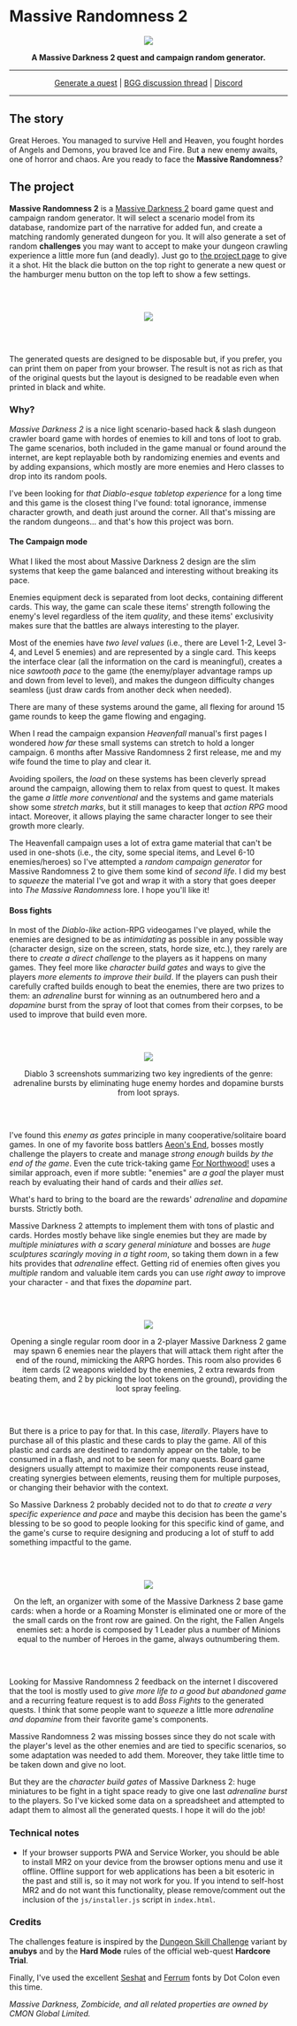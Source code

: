 # Massive Randomness 2

<div align="center"><p><img src="markdown/logo-outline.png"></p></div><div align="center" style="font-weight:bold">A Massive Darkness 2 quest and campaign random generator.</div>

---

<div align="center"><a href="https://www.kesiev.com/massive-randomness-2/">Generate a quest</a> | <a href="https://boardgamegeek.com/thread/3242331/massive-randomness-2-very-beta-one-shot-quest-rand">BGG discussion thread</a> | <a href="https://discord.gg/TeAWvnuGku">Discord</a></div>

---

## The story

Great Heroes. You managed to survive Hell and Heaven, you fought hordes of Angels and Demons, you braved Ice and Fire. But a new enemy awaits, one of horror and chaos. Are you ready to face the **Massive Randomness**?

## The project

**Massive Randomness 2** is a [Massive Darkness 2](https://boardgamegeek.com/boardgame/315610/massive-darkness-2-hellscape) board game quest and campaign random generator. It will select a scenario model from its database, randomize part of the narrative for added fun, and create a matching randomly generated dungeon for you. It will also generate a set of random **challenges** you may want to accept to make your dungeon crawling experience a little more fun (and deadly). Just go to [the project page](https://www.kesiev.com/massive-randomness-2/) to give it a shot. Hit the black die button on the top right to generate a new quest or the hamburger menu button on the top left to show a few settings.

<div align="center" style="margin:60px 0">
    <p><img src="markdown/print.png"></p>
</div>

The generated quests are designed to be disposable but, if you prefer, you can print them on paper from your browser. The result is not as rich as that of the original quests but the layout is designed to be readable even when printed in black and white.

### Why?

_Massive Darkness 2_ is a nice light scenario-based hack & slash dungeon crawler board game with hordes of enemies to kill and tons of loot to grab. The game scenarios, both included in the game manual or found around the internet, are kept replayable both by randomizing enemies and events and by adding expansions, which mostly are more enemies and Hero classes to drop into its random pools.

I've been looking for _that Diablo-esque tabletop experience_ for a long time and this game is the closest thing I've found: total ignorance, immense character growth, and death just around the corner. All that's missing are the random dungeons... and that's how this project was born.

#### The Campaign mode

What I liked the most about Massive Darkness 2 design are the slim systems that keep the game balanced and interesting without breaking its pace.

Enemies equipment deck is separated from loot decks, containing different cards. This way, the game can scale these items' strength following the enemy's level regardless of the item _quality_, and these items' exclusivity makes sure that the battles are always interesting to the player.

Most of the enemies have _two level values_ (i.e., there are Level 1-2, Level 3-4, and Level 5 enemies) and are represented by a single card. This keeps the interface clear (all the information on the card is meaningful), creates a nice _sawtooth pace_ to the game (the enemy/player advantage ramps up and down from level to level), and makes the dungeon difficulty changes seamless (just draw cards from another deck when needed).

There are many of these systems around the game, all flexing for around 15 game rounds to keep the game flowing and engaging.

When I read the campaign expansion _Heavenfall_ manual's first pages I wondered _how far_ these small systems can stretch to hold a longer campaign. 6 months after Massive Randomness 2 first release, me and my wife found the time to play and clear it.

Avoiding spoilers, the _load_ on these systems has been cleverly spread around the campaign, allowing them to relax from quest to quest. It makes the game _a little more conventional_ and the systems and game materials show some _stretch marks_, but it still manages to keep that _action RPG_ mood intact. Moreover, it allows playing the same character longer to see their growth more clearly.

The Heavenfall campaign uses a lot of extra game material that can't be used in one-shots (i.e., the city, some special items, and Level 6-10 enemies/heroes) so I've attempted a _random campaign generator_ for Massive Randomness 2 to give them some kind of _second life_. I did my best to _squeeze_ the material I've got and wrap it with a story that goes deeper into _The Massive Randomness_ lore. I hope you'll like it!

#### Boss fights

In most of the _Diablo-like_ action-RPG videogames I've played, while the enemies are designed to be as _intimidating_ as possible in any possible way (character design, size on the screen, stats, horde size, etc.), they rarely are there to _create a direct challenge_ to the players as it happens on many games. They feel more like _character build gates_ and ways to give the players _more elements to improve their build_. If the players can push their carefully crafted builds enough to beat the enemies, there are two prizes to them: an _adrenaline_ burst for winning as an outnumbered hero and a _dopamine_ burst from the spray of loot that comes from their corpses, to be used to improve that build even more.

<div align="center" style="margin:60px 0">
    <p><img src="markdown/d3.png"></p>
    <p>Diablo 3 screenshots summarizing two key ingredients of the genre: adrenaline bursts by eliminating huge enemy hordes and dopamine bursts from loot sprays.</p>
</div>

I've found this _enemy as gates_ principle in many cooperative/solitaire board games. In one of my favorite boss battlers [Aeon's End](https://boardgamegeek.com/boardgame/191189/aeons-end), bosses mostly challenge the players to create and manage _strong enough_ builds _by the end of the game_. Even the cute trick-taking game [For Northwood!](https://boardgamegeek.com/boardgame/334590/for-northwood-a-solo-trick-taking-game) uses a similar approach, even if more subtle: "enemies" are _a goal_ the player must reach by evaluating their hand of cards and their _allies set_.

What's hard to bring to the board are the rewards' _adrenaline_ and _dopamine_ bursts. Strictly both.

Massive Darkness 2 attempts to implement them with tons of plastic and cards. Hordes mostly behave like single enemies but they are made by _multiple miniatures with a scary general miniature_ and bosses are _huge sculptures scaringly moving in a tight room_, so taking them down in a few hits provides that _adrenaline_ effect. Getting rid of enemies often gives you _multiple_ random and valuable item cards you can use _right away_ to improve your character - and that fixes the _dopamine_ part.

<div align="center" style="margin:60px 0">
    <p><img src="markdown/md2-room.png"></p>
    <p>Opening a single regular room door in a 2-player Massive Darkness 2 game may spawn 6 enemies near the players that will attack them right after the end of the round, mimicking the ARPG hordes. This room also provides 6 item cards (2 weapons wielded by the enemies, 2 extra rewards from beating them, and 2 by picking the loot tokens on the ground), providing the loot spray feeling.</p>
</div>

But there is a price to pay for that. In this case, _literally_. Players have to purchase all of this plastic and these cards to play the game. All of this plastic and cards are destined to randomly appear on the table, to be consumed in a flash, and not to be seen for many quests. Board game designers usually attempt to maximize their components reuse instead, creating synergies between elements, reusing them for multiple purposes, or changing their behavior with the context.

So Massive Darkness 2 probably decided not to do that _to create a very specific experience and pace_ and maybe this decision has been the game's blessing to be so good to people looking for this specific kind of game, and the game's curse to require designing and producing a lot of stuff to add something impactful to the game.

<div align="center" style="margin:60px 0">
    <p><img src="markdown/md2.png"></p>
    <p>On the left, an organizer with some of the Massive Darkness 2 base game cards: when a horde or a Roaming Monster is eliminated one or more of the the small cards on the front row are gained. On the right, the Fallen Angels enemies set: a horde is composed by 1 Leader plus a number of Minions equal to the number of Heroes in the game, always outnumbering them.</p>
</div>

Looking for Massive Randomness 2 feedback on the internet I discovered that the tool is mostly used to _give more life to a good but abandoned game_ and a recurring feature request is to add _Boss Fights_ to the generated quests. I think that some people want to _squeeze_ a little more _adrenaline and dopamine_ from their favorite game's components.

Massive Randomness 2 was missing bosses since they do not scale with the player's level as the other enemies and are tied to specific scenarios, so some adaptation was needed to add them. Moreover, they take little time to be taken down and give no loot.

But they are the _character build gates_ of Massive Darkness 2: huge miniatures to be fight in a tight space ready to give one last _adrenaline burst_ to the players. So I've kicked some data on a spreadsheet and attempted to adapt them to almost all the generated quests. I hope it will do the job!

### Technical notes

 * If your browser supports PWA and Service Worker, you should be able to install MR2 on your device from the browser options menu and use it offline. Offline support for web applications has been a bit esoteric in the past and still is, so it may not work for you. If you intend to self-host MR2 and do not want this functionality, please remove/comment out the inclusion of the `js/installer.js` script in `index.html`.

### Credits

The challenges feature is inspired by the [Dungeon Skill Challenge](https://boardgamegeek.com/filepage/245223/dungeon-skills-challenge) variant by **anubys** and by the **Hard Mode** rules of the official web-quest **Hardcore Trial**.

Finally, I've used the excellent [Seshat](http://dotcolon.net/font/seshat/) and [Ferrum](https://dotcolon.net/font/ferrum) fonts by Dot Colon even this time.

_Massive Darkness, Zombicide, and all related properties are owned by CMON Global Limited._
